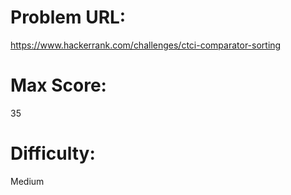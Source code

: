 # Problem URL:
https://www.hackerrank.com/challenges/ctci-comparator-sorting

# Max Score:
35

# Difficulty:
Medium

